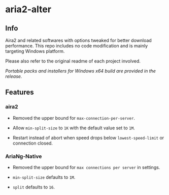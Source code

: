 # aria2-alter

## Info

Aira2 and related softwares with options tweaked for better download performance. This repo includes no code modification and is mainly targeting Windows platform.

Please also refer to the original readme of each project involved.

*Portable packs and installers for Windows x64 build are provided in the release.*

## Features

### aira2

- Removed the upper bound for `max-connection-per-server`.

- Allow `min-split-size` to `1K` with the default value set to `1M`.

- Restart instead of abort when speed drops below `lowest-speed-limit` or connection closed.

### AriaNg-Native

- Removed the upper bound for `max connections per server` in settings.

- `min-split-size` defaults to `1M`.

- `split` defaults to `16`.
